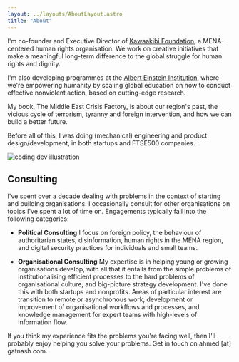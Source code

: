 ```yaml
---
layout: ../layouts/AboutLayout.astro
title: "About"
---
```


I'm co-founder and Executive Director of [Kawaakibi Foundation](http://kawaakibi.org/), a MENA-centered human rights organisation. We work on creative initiatives that make a meaningful long-term difference to the global struggle for human rights and dignity.

I'm also developing programmes at the [Albert Einstein Institution](https://aeinstein.org/), where we're empowering humanity by scaling global education on how to conduct effective nonviolent action, based on cutting-edge research.

My book, The Middle East Crisis Factory, is about our region's past, the vicious cycle of terrorism, tyranny and foreign intervention, and how we can build a better future.

Before all of this, I was doing (mechanical) engineering and product design/development, in both startups and FTSE500 companies.

<div>
  <img src="/assets/dev.svg" class="sm:w-1/2 mx-auto" alt="coding dev illustration">
</div>

## Consulting

I've spent over a decade dealing with problems in the context of starting and building organisations. I occasionally consult for other organisations on topics I've spent a lot of time on. Engagements typically fall into the following categories:

- **Political Consulting**
I focus on foreign policy, the behaviour of authoritarian states, disinformation, human rights in the MENA region, and digital security practices for individuals and small teams.

- **Organisational Consulting**
⁠My expertise is in helping young or growing organisations develop, with all that it entails from the simple problems of institutionalising efficient processes to the hard problems of organisational culture, and big-picture strategy development. I've done this with both startups and nonprofits.
Areas of particular interest are transition to remote or asynchronous work, development or improvement of organisational workflows and processes, and knowledge management for expert teams with high-levels of information flow.

If you think my experience fits the problems you're facing well, then I'll probably enjoy helping you solve your problems. Get in touch on ahmed [at] gatnash.com.
